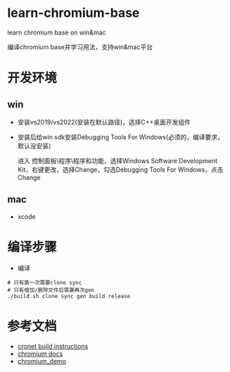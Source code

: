 # learn-chromium-base
learn chromium base on win&mac

编译chromium base并学习用法，支持win&mac平台

# 开发环境
## win
- 安装vs2019/vs2022(安装在默认路径)，选择C++桌面开发组件
- 安装后给win sdk安装Debugging Tools For Windows(必须的，编译要求，默认没安装)

    进入 控制面板\程序\程序和功能，选择Windows Software Development Kit，右键更改，选择Change，勾选Debugging Tools For Windows，点击Change

## mac
- xcode

# 编译步骤
- 编译
```
# 只有第一次需要clone sync
# 只有增加/删除文件后需要再次gen
./build.sh clone sync gen build release
```

# 参考文档
- [cronet build instructions](https://chromium.googlesource.com/chromium/src/+/master/components/cronet/build_instructions.md)
- [chromium docs](https://chromium.googlesource.com/chromium/src/+/refs/tags/103.0.5060.126/docs)
- [chromium_demo](https://github.com/keyou/chromium_demo/blob/c/91.0.4472/README_zh.md)
